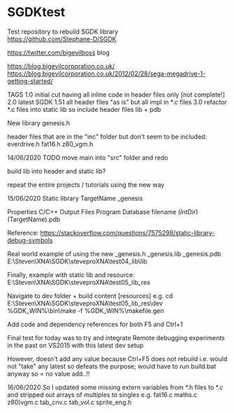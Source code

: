 # SGDKtest
Test repository to rebuild SGDK library
<br />
https://github.com/Stephane-D/SGDK


https://twitter.com/bigevilboss
blog

https://blog.bigevilcorporation.co.uk/
https://blog.bigevilcorporation.co.uk/2012/02/28/sega-megadrive-1-getting-started/


TAGS
1.0	initial cut having all inline code in header files only [not complete!]
2.0	latest SGDK 1.51 all header files "as is" but all impl in *.c files
3.0 refactor *.c files into static lib so include header files lib + pdb


New library
genesis.h

header files that are in the "inc" folder but don't seem to be included:
everdrive.h
fat16.h
z80_vgm.h


14/06/2020
TODO
move main into "src" folder and redo

build lib into header and static lib?

repeat the entire projects / tutorials using the new way


15/06/2020
Static library
TargetName	_genesis

Properties
C/C++
Output Files
Program Database filename
$(IntDir)$(TargetName).pdb

Reference:
https://stackoverflow.com/questions/7575298/static-library-debug-symbols

Real world example of using the new _genesis.h _genesis.lib _genesis.pdb
E:\Steven\XNA\SGDK\steveproXNA\test04_lib\lib


Finally, example with static lib and resource:
E:\Steven\XNA\SGDK\steveproXNA\test05_lib_res

Navigate to dev folder + build content [resources]
e.g.
cd E:\Steven\XNA\SGDK\steveproXNA\test05_lib_res\dev
%GDK_WIN%\bin\make -f %GDK_WIN%\makefile.gen

Add code and dependency references for both F5 and Ctrl+1


Final test for today was to try and integrate Remote debugging
experiments in the past on VS2015 with this latest dev setup

However, doesn't add any value because Ctrl+F5 does not rebuild
i.e. would not "take" any latest so defeats the purpose;
would have to run build.bat anyway so = no value add..!!


16/06/2020
So I updated some missing extern variables from *.h files to *.c
and stripped out arrays of multiples to singles
e.g.
fat16.c
maths.c
z80)vgm.c
tab_cnv.c
tab_vol.c
sprite_eng.h